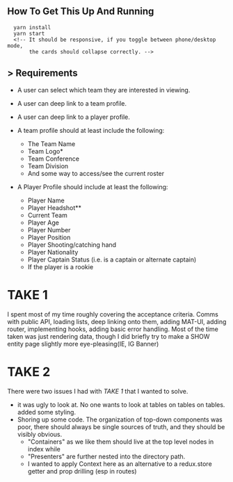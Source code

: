 ## How To Get This Up And Running
```
  yarn install
  yarn start
  <!-- It should be responsive, if you toggle between phone/desktop mode,
       the cards should collapse correctly. -->
```

## > Requirements
* A user  can select which team they are interested in viewing.
* A user can deep link to a team profile.
* A user can deep link to a player profile. 
* A team profile should at least include the following:
  * The Team Name
  * Team Logo*
  * Team Conference
  * Team Division
  * And some way to access/see the current roster

* A Player Profile should include at least the following:
  * Player Name
  * Player Headshot**
  * Current Team
  * Player Age
  * Player Number
  * Player Position
  * Player Shooting/catching hand
  * Player Nationality
  * Player Captain Status (i.e. is a captain or alternate captain)
  * If the player is a rookie

# TAKE 1
  I spent most of my time roughly covering the acceptance criteria. Comms with public API, loading lists,
deep linking onto them, adding MAT-UI, adding router, implementing hooks, adding basic error handling. 
Most of the time taken was just rendering data, though I did briefly try to make a SHOW entity page slightly
more eye-pleasing(IE, IG Banner)

# TAKE 2
There were two issues I had with *TAKE 1* that I wanted to solve.
- it was ugly to look at. No one wants to look at tables on tables on tables. added some styling.
- Shoring up some code. The organization of top-down components was poor, there should always be single sources of truth, and they should be visibly obvious. 
  - "Containers" as we like them should live at the top level nodes in  index while
  - "Presenters" are further nested into the directory path. 
  - I wanted to apply Context here as an alternative to a redux.store getter and prop drilling (esp in routes)